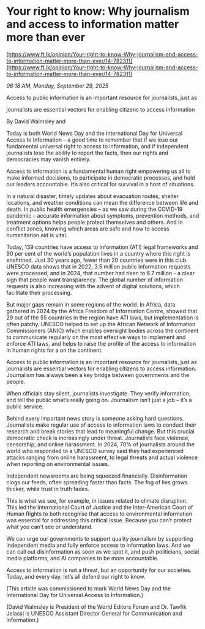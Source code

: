 # Your right to know: Why journalism and access to information matter more than ever

[https://www.ft.lk/opinion/Your-right-to-know-Why-journalism-and-access-to-information-matter-more-than-ever/14-782311](https://www.ft.lk/opinion/Your-right-to-know-Why-journalism-and-access-to-information-matter-more-than-ever/14-782311)

*06:18 AM, Monday, September 29, 2025*

Access to public information is an important resource for journalists, just as

journalists are essential vectors for enabling citizens to access information

By David Walmsley and

Today is both World News Day and the International Day for Universal Access to Information – a good time to remember that if we lose our fundamental universal right to access to information, and if independent journalists lose the ability to report the facts, then our rights and democracies may vanish entirely.

Access to information is a fundamental human right empowering us all to make informed decisions, to participate in democratic processes, and hold our leaders accountable. It’s also critical for survival in a host of situations.

In a natural disaster, timely updates about evacuation routes, shelter locations, and weather conditions can mean the difference between life and death. In public health emergencies – as we saw during the COVID-19 pandemic – accurate information about symptoms, prevention methods, and treatment options helps people protect themselves and others. And in conflict zones, knowing which areas are safe and how to access humanitarian aid is vital.

Today, 139 countries have access to information (ATI) legal frameworks and 90 per cent of the world’s population lives in a country where this right is enshrined. Just 30 years ago, fewer than 20 countries were in this club. UNESCO data shows that in 2022, 3.5 million public information requests were processed, and in 2024, that number had risen to 6.7 million - a clear sign that people want transparency. The global number of information requests is also increasing with the advent of digital solutions, which facilitate their processing.

But major gaps remain in some regions of the world. In Africa, data gathered in 2024 by the Africa Freedom of Information Centre, showed that 29 out of the 55 countries in the region have ATI laws, but implementation is often patchy. UNESCO helped to set up the African Network of Information Commissioners (ANIC) which enables oversight bodies across the continent to communicate regularly on the most effective ways to implement and enforce ATI laws, and helps to raise the profile of the access to information in human rights for a on the continent.

Access to public information is an important resource for journalists, just as journalists are essential vectors for enabling citizens to access information. Journalism has always been a key bridge between governments and the people.

When officials stay silent, journalists investigate. They verify information, and tell the public what’s really going on. Journalism isn’t just a job – it’s a public service.

Behind every important news story is someone asking hard questions. Journalists make regular use of access to information laws to conduct their research and break stories that lead to meaningful change. But this crucial democratic check is increasingly under threat. Journalists face violence, censorship, and online harassment. In 2024, 70% of journalists around the world who responded to a UNESCO survey said they had experienced attacks ranging from online harassment, to legal threats and actual violence when reporting on environmental issues.

Independent newsrooms are being squeezed financially. Disinformation clogs our feeds, often spreading faster than facts. The fog of lies grows thicker, while trust in truth fades.

This is what we see, for example, in issues related to climate disruption. This led the International Court of Justice and the Inter-American Court of Human Rights to both recognise that access to environmental information was essential for addressing this critical issue. Because you can’t protect what you can’t see or understand.

We can urge our governments to support quality journalism by supporting independent media and fully enforce access to information laws. And we can call out disinformation as soon as we spot it, and push politicians, social media platforms, and AI companies to be more accountable.

Access to information is not a threat, but an opportunity for our societies. Today, and every day, let’s all defend our right to know.

(This article was commissioned to mark World News Day and the International Day for Universal Access to Information.)

(David Walmsley is President of the World Editors Forum and Dr. Tawfik Jelassi is UNESCO Assistant Director General for Communication and Information.)

